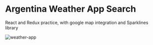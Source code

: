 # Argentina Weather App Search
React and Redux practice, with google map integration and Sparklines library

<img src="https://image.ibb.co/hPADjm/Captura_de_pantalla_2017_12_17_a_la_s_14_47_32.png" alt="weather-app" />
